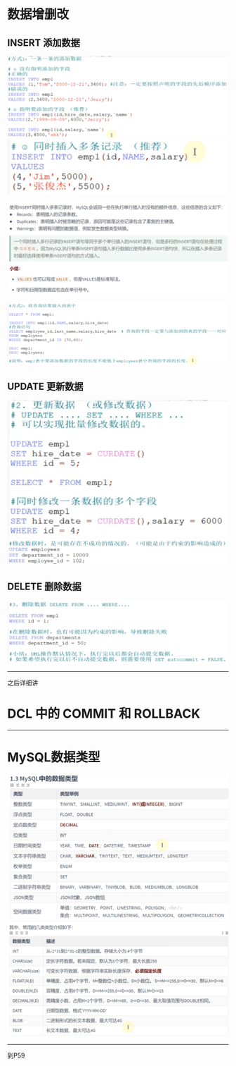 # 数据增删改

## INSERT 添加数据

![](resources/2024-07-03-09-32-30.png)
![](resources/2024-07-03-09-35-32.png)

![](resources/2024-07-03-09-36-50.png)

![](resources/2024-07-03-09-42-49.png)

## UPDATE 更新数据

![](resources/2024-07-03-21-03-51.png)
![](resources/2024-07-03-21-08-37.png)

## DELETE 删除数据

![](resources/2024-07-03-21-10-27.png)

























---

之后详细讲
# DCL 中的 COMMIT 和 ROLLBACK







---

# MySQL数据类型

![](resources/2024-07-02-22-01-58.png)
![](resources/2024-07-02-22-02-56.png)














---
到P59






